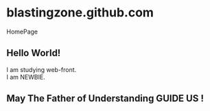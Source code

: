# blastingzone.github.com
HomePage

## Hello World!
I am studying web-front.  
I am NEWBIE.

## May The Father of Understanding GUIDE US !
